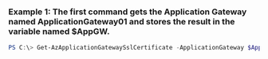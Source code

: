 ### Example 1: The first command gets the Application Gateway named ApplicationGateway01 and stores the result in the variable named $AppGW.
```powershell
PS C:\> Get-AzApplicationGatewaySslCertificate -ApplicationGateway $AppGW -Name Cert01
```

